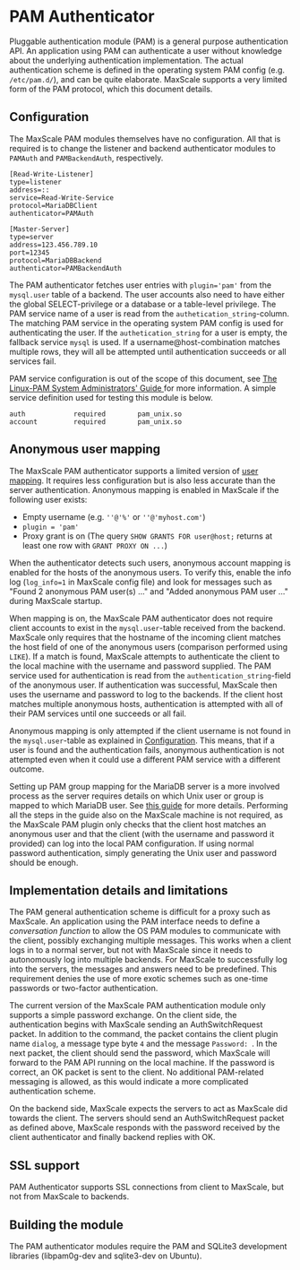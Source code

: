 # PAM Authenticator

Pluggable authentication module (PAM) is a general purpose authentication API.
An application using PAM can authenticate a user without knowledge about the
underlying authentication implementation. The actual authentication scheme is
defined in the operating system PAM config (e.g. `/etc/pam.d/`), and can be
quite elaborate. MaxScale supports a very limited form of the PAM protocol,
which this document details.

## Configuration

The MaxScale PAM modules themselves have no configuration. All that is required
is to change the listener and backend authenticator modules to `PAMAuth` and
`PAMBackendAuth`, respectively.

```
[Read-Write-Listener]
type=listener
address=::
service=Read-Write-Service
protocol=MariaDBClient
authenticator=PAMAuth

[Master-Server]
type=server
address=123.456.789.10
port=12345
protocol=MariaDBBackend
authenticator=PAMBackendAuth
```

The PAM authenticator fetches user entries with `plugin='pam'` from
the `mysql.user` table of a backend. The user accounts also need to have either
the global SELECT-privilege or a database or a table-level privilege. The PAM
service name of a user is read from the `authetication_string`-column. The
matching PAM service in the operating system PAM config is used for
authenticating the user. If the `authetication_string` for a user is empty,
the fallback service `mysql` is used. If a username@host-combination matches
multiple rows, they will all be attempted until authentication succeeds or all
services fail.

PAM service configuration is out of the scope of this document, see
[The Linux-PAM System Administrators' Guide
](http://www.linux-pam.org/Linux-PAM-html/Linux-PAM_SAG.html) for more
information. A simple service definition used for testing this module is below.

```
auth            required        pam_unix.so
account         required        pam_unix.so
```

## Anonymous user mapping

The MaxScale PAM authenticator supports a limited version of [user
mapping](https://mariadb.com/kb/en/library/user-and-group-mapping-with-pam/). It requires
less configuration but is also less accurate than the server authentication. Anonymous
mapping is enabled in MaxScale if the following user exists:
- Empty username (e.g. `''@'%'` or `''@'myhost.com'`)
- `plugin = 'pam'`
- Proxy grant is on (The query `SHOW GRANTS FOR user@host;` returns at least one row with
  `GRANT PROXY ON ...`)

When the authenticator detects such users, anonymous account mapping is enabled for the
hosts of the anonymous users. To verify this, enable the info log (`log_info=1` in
MaxScale config file) and look for messages such as "Found 2 anonymous PAM user(s) ..."
and "Added anonymous PAM user ..." during MaxScale startup.

When mapping is on, the MaxScale PAM authenticator does not require client accounts to
exist in the `mysql.user`-table received from the backend. MaxScale only requires that the
hostname of the incoming client matches the host field of one of the anonymous users
(comparison performed using `LIKE`). If a match is found, MaxScale attempts to
authenticate the client to the local machine with the username and password supplied. The
PAM service used for authentication is read from the `authentication_string`-field of the
anonymous user. If authentication was successful, MaxScale then uses the username and
password to log to the backends. If the client host matches multiple anonymous hosts,
authentication is attempted with all of their PAM services until one succeeds or all fail.

Anonymous mapping is only attempted if the client username is not found in the
`mysql.user`-table as explained in [Configuration](#configuration). This means,
that if a user is found and the authentication fails, anonymous authentication
is not attempted even when it could use a different PAM service with a different
outcome.

Setting up PAM group mapping for the MariaDB server is a more involved process as the
server requires details on which Unix user or group is mapped to which MariaDB user. See
[this guide](https://mariadb.com/kb/en/library/configuring-pam-authentication-and-user-mapping-with-unix-authentication/)
for more details. Performing all the steps in the guide also on the MaxScale machine is
not required, as the MaxScale PAM plugin only checks that the client host matches an
anonymous user and that the client (with the username and password it provided) can log
into the local PAM configuration. If using normal password authentication, simply
generating the Unix user and password should be enough.

## Implementation details and limitations

The PAM general authentication scheme is difficult for a proxy such as MaxScale.
An application using the PAM interface needs to define a *conversation function*
to allow the OS PAM modules to communicate with the client, possibly exchanging
multiple messages. This works when a client logs in to a normal server, but not
with MaxScale since it needs to autonomously log into multiple backends. For
MaxScale to successfully log into the servers, the messages and answers need to
be predefined. This requirement denies the use of more exotic schemes such as
one-time passwords or two-factor authentication.

The current version of the MaxScale PAM authentication module only supports a
simple password exchange. On the client side, the authentication begins with
MaxScale sending an AuthSwitchRequest packet. In addition to the command, the
packet contains the client plugin name `dialog`, a message type byte `4` and the
message `Password: `. In the next packet, the client should send the password,
which MaxScale will forward to the PAM API running on the local machine. If the
password is correct, an OK packet is sent to the client. No additional
PAM-related messaging is allowed, as this would indicate a more complicated
authentication scheme.

On the backend side, MaxScale expects the servers to act as MaxScale did towards
the client. The servers should send an AuthSwitchRequest packet as defined
above, MaxScale responds with the password received by the client authenticator
and finally backend replies with OK.

## SSL support

PAM Authenticator supports SSL connections from client to MaxScale, but not from
MaxScale to backends.

## Building the module

The PAM authenticator modules require the PAM and SQLite3 development
libraries (libpam0g-dev and sqlite3-dev on Ubuntu).
